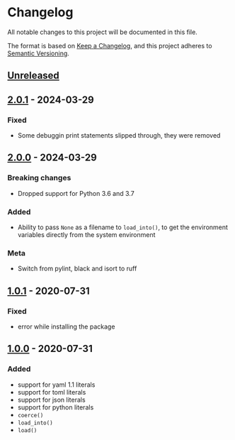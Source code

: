 # Changelog

All notable changes to this project will be documented in this file.

The format is based on [Keep a Changelog](https://keepachangelog.com/en/1.0.0/),
and this project adheres to [Semantic Versioning](https://semver.org/spec/v2.0.0.html).

## [Unreleased]

## [2.0.1] - 2024-03-29

### Fixed

- Some debuggin print statements slipped through, they were removed

## [2.0.0] - 2024-03-29

### Breaking changes

- Dropped support for Python 3.6 and 3.7

### Added

- Ability to pass `None` as a filename to `load_into()`, to get the environment variables directly from the system environment

### Meta

- Switch from pylint, black and isort to ruff

## [1.0.1] - 2020-07-31

### Fixed

- error while installing the package

## [1.0.0] - 2020-07-31

### Added

- support for yaml 1.1 literals
- support for toml literals
- support for json literals
- support for python literals
- `coerce()`
- `load_into()`
- `load()`

[Unreleased]: https://github.com/ewen-lbh/python-typed-dotenv/compare/v2.0.1...HEAD
[2.0.1]: https://github.com/ewen-lbh/python-typed-dotenv/compare/v2.0.0...v2.0.1
[2.0.0]: https://github.com/ewen-lbh/python-typed-dotenv/compare/v1.0.1...v2.0.0
[1.0.1]: https://github.com/ewen-lbh/python-typed-dotenv/compare/v1.0.0...v1.0.1
[1.0.0]: https://github.com/ewen-lbh/python-typed-dotenv/releases/tag/v1.0.0

[//]: # (C3-2-DKAC:GGH:Rewen-lbh/python-typed-dotenv:Tv{t})
